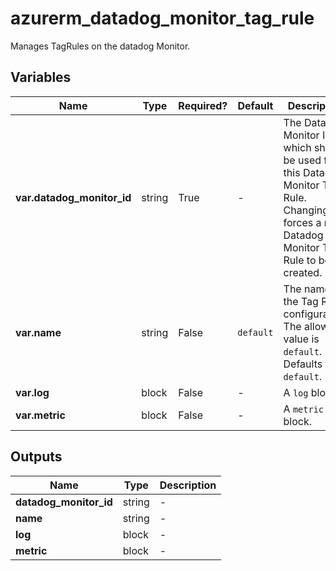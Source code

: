 # azurerm_datadog_monitor_tag_rule

Manages TagRules on the datadog Monitor.

## Variables

| Name | Type | Required? |  Default  |  Description |
| ---- | ---- | --------- |  ----------- | ----------- |
| **var.datadog_monitor_id** | string | True | -  |  The Datadog Monitor Id which should be used for this Datadog Monitor Tag Rule. Changing this forces a new Datadog Monitor Tag Rule to be created. | 
| **var.name** | string | False | `default`  |  The name of the Tag Rules configuration. The allowed value is `default`. Defaults to `default`. | 
| **var.log** | block | False | -  |  A `log` block. | 
| **var.metric** | block | False | -  |  A `metric` block. | 



## Outputs

| Name | Type | Description |
| ---- | ---- | --------- | 
| **datadog_monitor_id** | string  | - | 
| **name** | string  | - | 
| **log** | block  | - | 
| **metric** | block  | - | 